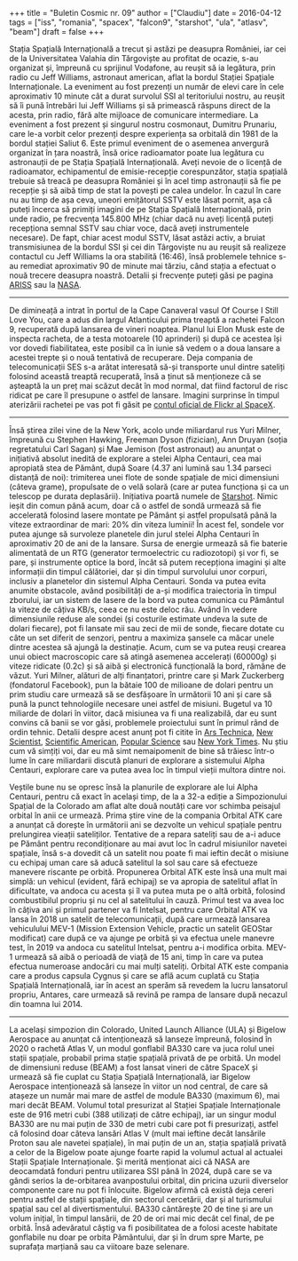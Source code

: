 +++
title = "Buletin Cosmic nr. 09"
author = ["Claudiu"]
date = 2016-04-12
tags = ["iss", "romania", "spacex", "falcon9", "starshot", "ula", "atlasv", "beam"]
draft = false
+++

Stația Spațială Internațională a trecut și astăzi pe deasupra României, iar cei de la Universitatea Valahia din Tărgoviște au profitat de ocazie, s-au organizat și, împreună cu sprijinul Vodafone, au reușit să ia legătura, prin radio cu Jeff Williams, astronaut american, aflat la bordul Stației Spațiale Internaționale. La eveniment au fost prezenți un număr de elevi care în cele aproximativ 10 minute cât a durat survolul SSI al teritoriului nostru, au reușit să îi pună întrebări lui Jeff Williams și să primească răspuns direct de la acesta, prin radio, fără alte mijloace de comunicare intermediare. La eveniment a fost prezent și singurul nostru cosmonaut, Dumitru Prunariu, care le-a vorbit celor prezenți despre experiența sa orbitală din 1981 de la bordul stației Saliut 6. Este primul eveniment de o asemenea anvergură organizat în țara noastră, însă orice radioamator poate lua legătura cu astronauții de pe Stația Spațială Internațională. Aveți nevoie de o licență de radioamator, echipamentul de emisie-recepție corespunzător, stația spațială trebuie să treacă pe deasupra României și în acel timp astronauții să fie pe recepție și să aibă timp de stat la povești pe calea undelor. În cazul în care nu au timp de așa ceva, uneori emițătorul SSTV este lăsat pornit, așa că puteți încerca să primiți imagini de pe Stația Spațială Internațională, prin unde radio, pe frecvența 145.800 MHz (chiar dacă nu aveți licență puteți recepționa semnal SSTV sau chiar voce, dacă aveți instrumentele necesare). De fapt, chiar acest modul SSTV, lăsat astăzi activ, a bruiat transmisiunea de la bordul SSI și cei din Târgoviște nu au reușit să realizeze contactul cu Jeff Williams la ora stabilită (16:46), însă problemele tehnice s-au remediat aproximativ 90 de minute mai tărziu, când stația a efectuat o nouă trecere deasupra noastră. Detalii și frecvențe puteți găsi pe pagina [ARISS](http://www.ariss.org/) sau la [NASA](http://spaceflight.nasa.gov/station/reference/radio/).

---

De dimineață a intrat în portul de la Cape Canaveral vasul Of Course I Still Love You, care a adus din largul Atlanticului prima treaptă a rachetei Falcon 9, recuperată după lansarea de vineri noaptea. Planul lui Elon Musk este de inspecta racheta, de a testa motoarele (10 aprinderi) și după ce acestea își vor dovedi fiabilitatea, este posibil ca în iunie să vedem o a doua lansare a acestei trepte și o nouă tentativă de recuperare. Deja compania de telecomunicații SES s-a arătat interesată să-și transporte unul dintre sateliți folosind această treaptă recuperată, însă a ținut să menționeze că se așteaptă la un preț mai scăzut decât în mod normal, dat fiind factorul de risc ridicat pe care îl presupune o astfel de lansare. Imagini surprinse în timpul aterizării rachetei pe vas pot fi găsit pe [contul oficial de Flickr al SpaceX](https://www.flickr.com/photos/spacex).

---

Însă știrea zilei vine de la New York, acolo unde miliardarul rus Yuri Milner, împreună cu Stephen Hawking, Freeman Dyson (fizician), Ann Druyan (soția regretatului Carl Sagan) și Mae Jemison (fost astronaut) au anunțat o inițiativă absolut inedită de explorare a stelei Alpha Centauri, cea mai apropiată stea de Pământ, după Soare (4.37 ani lumină sau 1.34 parseci distanță de noi): trimiterea unei flote de sonde spațiale de mici dimensiuni (câteva grame), propulsate de o velă solară (care ar putea funcționa și ca un telescop pe durata deplasării). Inițiativa poartă numele de [Starshot](http://www.breakthroughinitiatives.org/). Nimic ieșit din comun până acum, doar că o astfel de sondă urmează să fie accelerată folosind lasere montate pe Pământ și astfel propulsată până la viteze extraordinar de mari: 20% din viteza luminii! În acest fel, sondele vor putea ajunge să survoleze planetele din jurul stelei Alpha Centauri în aproximativ 20 de ani de la lansare. Sursa de energie urmează să fie baterie alimentată de un RTG (generator termoelectric cu radiozotopi) și vor fi, se pare, și instrumente optice la bord, încât să putem recepționa imagini și alte informații din timpul călătoriei, dar și din timpul survolului unor corpuri, inclusiv a planetelor din sistemul Alpha Centauri. Sonda va putea evita anumite obstacole, având posibilități de a-și modifica traiectoria în timpul zborului, iar un sistem de lasere de la bord va putea comunica cu Pământul la viteze de câțiva KB/s, ceea ce nu este deloc rău. Având în vedere dimensiunile reduse ale sondei (și costurile estimate undeva la sute de dolari fiecare), pot fi lansate mii sau zeci de mii de sonde, fiecare dotate cu câte un set diferit de senzori, pentru a maximiza șansele ca măcar unele dintre acestea să ajungă la destinație. Acum, cum se va putea reuși crearea unui obiect macroscopic care să atingă asemenea accelerați (60000g) și viteze ridicate (0.2c) și să aibă și electronică funcțională la bord, rămâne de văzut. Yuri Milner, alături de alți finanțatori, printre care și Mark Zuckerberg (fondatorul Facebook), pun la bătaie 100 de milioane de dolari pentru un prim studiu care urmează să se desfășoare în următorii 10 ani și care să pună la punct tehnologiile necesare unei astfel de misiuni. Bugetul va 10 miliarde de dolari în viitor, dacă misiunea va fi una realizabilă, dar eu sunt convins că banii se vor găsi, problemele proiectului sunt în primul rând de ordin tehnic. Detalii despre acest anunț pot fi citite în [Ars Technica](http://arstechnica.com/science/2016/04/breakthrough-starshot-announces-plans-to-send-ship-to-alpha-centauri/), [New Scientist](https://www.newscientist.com/article/2084029-billionaire-pledges-100m-to-send-spaceships-to-alpha-centauri/?utm%5Fsource=NSNS&utm%5Fmedium=SOC&utm%5Fcampaign=hoot&cmpid=SOC%7CNSNS%7C2016-GLOBAL-twitter), [Scientific American](http://www.scientificamerican.com/article/100-million-plan-will-send-probes-to-the-nearest-star/), [Popular Science](http://www.popsci.com/tiny-spaceship-could-take-us-to-alpha-centauri-started-on-kickstarter) sau [New York Times](http://www.nytimes.com/2016/04/13/science/alpha-centauri-breakthrough-starshot-yuri-milner-stephen-hawking.html?%5Fr=0). Nu știu cum vă simțiți voi, dar eu mă simt nemaipomenit de bine să trăiesc într-o lume în care miliardarii discută planuri de explorare a sistemului Alpha Centauri, explorare care va putea avea loc în timpul vieții multora dintre noi.

Veștile bune nu se opresc însă la planurile de explorare ale lui Alpha Centauri, pentru că exact în același timp, de la a 32-a ediție a Simpozionului Spațial de la Colorado am aflat alte două noutăți care vor schimba peisajul orbital în anii ce urmează. Prima știre vine de la compania Orbital ATK care a anunțat că dorește în următorii ani se dezvolte un vehicul spațiale pentru prelungirea vieații sateliților. Tentative de a repara sateliți sau de a-i aduce pe Pământ pentru recondiționare au mai avut loc în cadrul misiunilor navetei spațiale, însă s-a dovedit că un satelit nou poate fi mai ieftin decât o misiune cu echipaj uman care să aducă satelitul la sol sau care să efectueze manevere riscante pe orbită. Propunerea Orbital ATK este însă una mult mai simplă: un vehicul (evident, fără echipaj) se va apropia de satelitul aflat în dificultate, va andoca cu acesta și îl va putea muta pe o altă orbită, folosind combustibilul propriu și nu cel al satelitului în cauză. Primul test va avea loc în câțiva ani și primul partener va fi Intelsat, pentru care Orbital ATK va lansa în 2018 un satelit de telecomunicații, după care urmează lansarea vehiculului MEV-1 (Mission Extension Vehicle, practic un satelit GEOStar modificat) care după ce va ajunge pe orbită și va efectua unele manevre test, în 2019 va andoca cu satelitul Intelsat, pentru a-i modifica orbita. MEV-1 urmează să aibă o perioadă de viață de 15 ani, timp în care va putea efectua numeroase andocări cu mai mulți sateliți. Orbital ATK este compania care a produs capsula Cygnus și care se află acum cuplată cu Stația Spațială Internațională, iar în acest an sperăm să revedem la lucru lansatorul propriu, Antares, care urmează să revină pe rampa de lansare după necazul din toamna lui 2014.

---

La același simpozion din Colorado, United Launch Alliance (ULA) și Bigelow Aerospace au anunțat că intenționează  să lanseze împreună, folosind în 2020 o rachetă Atlas V, un modul gonflabil BA330 care va juca rolul unei stații spațiale, probabil prima stație spațială privată de pe orbită. Un model de dimensiuni reduse (BEAM) a fost lansat vineri de către SpaceX și urmează să fie cuplat cu Stația Spațială Internațională, iar Bigelow Aerospace intenționează să lanseze în viitor un nod central, de care să atașeze un număr mai mare de astfel de module BA330 (maximum 6), mai mari decât BEAM. Volumul total presurizat al Stației Spațiale Internaționale este de 916 metri cubi (388 utilizați de către echipaj), iar un singur modul BA330 are nu mai puțin de 330 de metri cubi care pot fi presurizați, astfel că folosind doar câteva lansări Atlas V (mult mai ieftine decât lansările Proton sau ale navetei spațiale), în mai puțin de un an, stația spațială privată a celor de la Bigelow poate ajunge foarte rapid la volumul actual al actualei Stații Spațiale Internaționale. Și merită menționat aici că NASA are deocamdată fonduri pentru utilizarea SSI până în 2024, după care se va gândi serios la de-orbitarea avanpostului orbital, din pricina uzurii diverselor componente care nu pot fi înlocuite. Bigelow afirmă că există deja cereri pentru astfel de stații spațiale, din sectorul cercetării, dar și al turismului spațial sau cel al divertismentului. BA330 cântărește 20 de tine și are un volum inițial, în timpul lansării, de 20 de ori mai mic decât cel final, de pe orbită. Însă adevăratul câștig va fi posibilitatea de a folosi aceste habitate gonflabile nu doar pe orbita Pământului, dar și în drum spre Marte, pe suprafața marțiană sau ca viitoare baze selenare.
